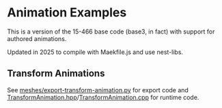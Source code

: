 # Animation Examples

This is a version of the 15-466 base code (base3, in fact) with support for authored animations.

Updated in 2025 to compile with Maekfile.js and use nest-libs.

## Transform Animations

See [meshes/export-transform-animation.py](meshes/export-transform-animation.py) for export code and [TransformAnimation.hpp](TransformAnimation.hpp)/[TransformAnimation.cpp](TransformAnimation.cpp) for runtime code.
